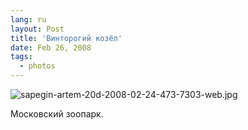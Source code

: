 ```yaml
---
lang: ru
layout: Post
title: 'Винторогий козёл'
date: Feb 26, 2008
tags:
  - photos
---
```


![sapegin-artem-20d-2008-02-24-473-7303-web.jpg](upload://sapegin-artem-20d-2008-02-24-473-7303-web.jpg)

Московский зоопарк.
